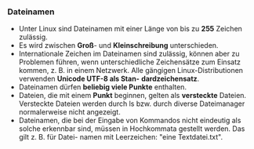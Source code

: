 ### Dateinamen

* Unter Linux sind Dateinamen mit einer Länge von bis zu **255** Zeichen zulässig.
* Es wird zwischen **Groß**- und **Kleinschreibung** unterschieden.
* Internationale Zeichen im Dateinamen sind zulässig, können aber zu Problemen führen, wenn unterschiedliche Zeichensätze zum Einsatz kommen, z. B. in einem Netzwerk. Alle gängigen Linux-Distributionen verwenden **Unicode UTF-8 als Stan-**
  **dardzeichensatz**. 
* Dateinamen dürfen **beliebig viele Punkte** enthalten.
* Dateien, die mit einem **Punkt** beginnen, gelten als **versteckte** Dateien. Versteckte Dateien werden durch ls bzw. durch diverse Dateimanager normalerweise nicht angezeigt.
* Dateinamen, die bei der Eingabe von Kommandos nicht eindeutig als solche
  erkennbar sind, müssen in Hochkommata gestellt werden. Das gilt z. B. für Datei-
  namen mit Leerzeichen: "eine Textdatei.txt".



